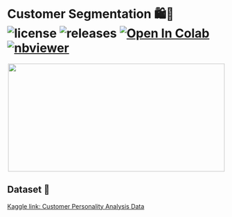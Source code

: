 # Customer Segmentation 🛍️🛒 ![license](https://img.shields.io/github/license/Pegah-Ardehkhani/Customer-Segmentation.svg) ![releases](https://img.shields.io/github/release/Pegah-Ardehkhani/Customer-Segmentation.svg) <a href="https://colab.research.google.com/github/Pegah-Ardehkhani/Brain-MRI-Segmentation/blob/main/Brain%20MRI%20Segmentation.ipynb" target="_parent\"><img src="https://colab.research.google.com/assets/colab-badge.svg" alt="Open In Colab"/></a> [![nbviewer](https://img.shields.io/badge/render-nbviewer-orange.svg)](http://nbviewer.org/github/Pegah-Ardehkhani/Brain-MRI-Segmentation/blob/main/Brain%20MRI%20Segmentation.ipynb)

<p align="center">
  <img width="500" height="250" src="https://sourcificconsulting.co.uk/wp-content/uploads/image19.gif">
</p>

## Dataset 📔

[Kaggle link: Customer Personality Analysis Data](https://www.kaggle.com/datasets/imakash3011/customer-personality-analysis)
